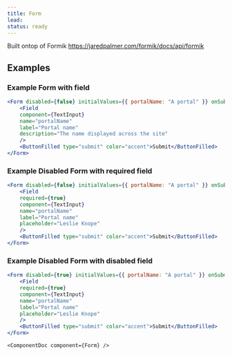 ```yaml
---
title: Form
lead: 
status: ready
---
```


Built ontop of Formik https://jaredpalmer.com/formik/docs/api/formik

## Examples

### Example Form with field

```.jsx
<Form disabled={false} initialValues={{ portalName: "A portal" }} onSubmit={(values, actions) => console.log(values, actions)}>
    <Field
    component={TextInput}
    name="portalName"
    label="Portal name"
    description="The name displayed across the site"
    />
    <ButtonFilled type="submit" color="accent">Submit</ButtonFilled>
</Form>
```


### Example Disabled Form with required field

```.jsx
<Form disabled={false} initialValues={{ portalName: "A portal" }} onSubmit={(values, actions) => actions.submit()}>
    <Field
    required={true}
    component={TextInput}
    name="portalName"
    label="Portal name"
    placeholder="Leslie Knope"
    />
    <ButtonFilled type="submit" color="accent">Submit</ButtonFilled>
</Form>
```

### Example Disabled Form with disabled field

```.jsx
<Form disabled={true} initialValues={{ portalName: "A portal" }} onSubmit={(values, actions) => actions.submit()}>
    <Field
    required={true}
    component={TextInput}
    name="portalName"
    label="Portal name"
    placeholder="Leslie Knope"
    />
    <ButtonFilled type="submit" color="accent">Submit</ButtonFilled>
</Form>
```

```!jsx
<ComponentDoc component={Form} />
```
